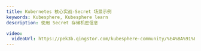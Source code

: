 ```yaml
---
title: Kubernetes 核心实战-Secret 场景示例
keywords: Kubesphere, Kubesphere learn
description: 使用 Secret 存储机密信息

video:
  videoUrl: https://pek3b.qingstor.com/kubesphere-community/%E4%BA%91%E5%8E%9F%E7%94%9F%E5%AE%9E%E6%88%98/67%E3%80%81Kubernetes-%E6%A0%B8%E5%BF%83%E5%AE%9E%E6%88%98-%E5%AD%98%E5%82%A8%E6%8A%BD%E8%B1%A1-Secret%E5%9C%BA%E6%99%AF%E7%A4%BA%E4%BE%8B.mp4
---
```


